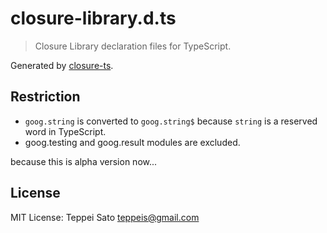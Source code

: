 closure-library.d.ts
====

> Closure Library declaration files for TypeScript.

Generated by [closure-ts](https://github.com/teppeis/closure-ts "teppeis/closure-ts").

## Restriction

* `goog.string` is converted to `goog.string$` because `string` is a reserved word in TypeScript.
* goog.testing and goog.result modules are excluded.

because this is alpha version now...

## License

MIT License: Teppei Sato <teppeis@gmail.com>

